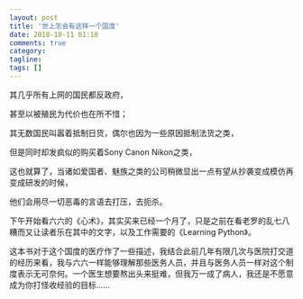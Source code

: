 ```yaml
---
layout: post
title: '世上怎会有这样一个国度'
date: 2010-10-11 01:10
comments: true
category:
tagline:
tags: []
---
```


其几乎所有上网的国民都反政府，



甚至以被殖民为代价也在所不惜；



其无数国民叫嚣着抵制日货，偶尔也因为一些原因抵制法货之类，



但是同时却发疯似的购买着Sony Canon Nikon之类，



这也就算了，当诸如爱国者、魅族之类的公司稍微显出一点有望从抄袭变成模仿再变成研发的时候，



他们会用尽一切恶毒的言语去打压，去扼杀。





下午开始看六六的《心术》，其实买来已经一个月了，只是之前在看老罗的乱七八糟而又让读者乐在其中的文字，以及工作需要的《Learning Python》。



这本书对于这个国度的医疗作了一些描述，我结合此前几年有限几次与医院打交道的经历来看，我与六六一样能够理解那些医务人员，并且与医务人员一样对这个制度表示无可奈何。一个医生想要熬出头来挺难，但我万一成了病人，我还是不愿意成为你打怪收经验的目标……
